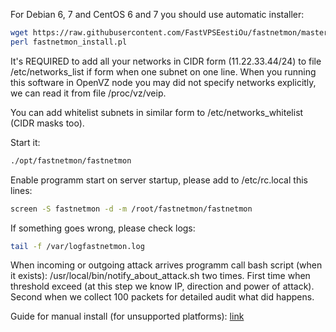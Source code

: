 For Debian 6, 7 and CentOS 6 and 7 you should use automatic installer:
```bash
wget https://raw.githubusercontent.com/FastVPSEestiOu/fastnetmon/master/fastnetmon_install.pl
perl fastnetmon_install.pl
```

It's REQUIRED to add all your networks in CIDR form (11.22.33.44/24) to file /etc/networks_list if form when one subnet on one line. When you running this software in OpenVZ node you may did not specify networks explicitly, we can read it from file /proc/vz/veip.

You can add whitelist subnets in similar form to /etc/networks_whitelist (CIDR masks too).

Start it:
```bash
./opt/fastnetmon/fastnetmon 
```

Enable programm start on server startup, please add to /etc/rc.local this lines:
```bash
screen -S fastnetmon -d -m /root/fastnetmon/fastnetmon
```
If something goes wrong, please check logs:
```bash
tail -f /var/logfastnetmon.log
```

When incoming or outgoing attack arrives programm call bash script (when it exists): /usr/local/bin/notify_about_attack.sh two times. First time when threshold exceed (at this step we know IP, direction and power of attack). Second when we collect 100 packets for detailed audit what did happens.

Guide for manual install (for unsupported platforms): [link](MANUAL_INSTALL.md)
